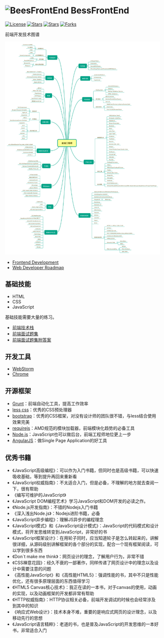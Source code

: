 # <img src="https://github.com/guoxiaoxing/BeesFrontEnd/raw/master/art/logo.png" alt="BeesFrontEnd" width="80" height="80" align="bottom"/> BessFrontEnd

[![License](https://img.shields.io/github/issues/BeesFrontEnd/BeesFrontEnd.svg)](https://jitpack.io/#BeesFrontEnd/BeesFrontEnd)
[![Stars](https://img.shields.io/github/stars/BeesFrontEnd/BeesFrontEnd.svg)](https://jitpack.io/#BeesFrontEnd/BeesFrontEnd)
[![Stars](https://img.shields.io/github/forks/BeesFrontEnd/BeesFrontEnd.svg)](https://jitpack.io/#BeesFrontEnd/BeesFrontEnd)
[![Forks](https://img.shields.io/github/issues/BeesFrontEnd/BeesFrontEnd.svg)](https://jitpack.io/#BeesFrontEnd/BeesFrontEnd)

前端开发技术图谱

<img src="https://github.com/BeesFrontEnd/BeesFrontEnd/raw/master/art/front-end-skill-map.png">

- [Frontend Development](https://github.com/dypsilon/frontend-dev-bookmarks)
- [Web Developer Roadmap](https://github.com/kamranahmedse/developer-roadmap)

## 基础技能

- HTML
- CSS
- JavaScript

基础技能需要大量的练习。

- [前端技术栈](https://github.com/JacksonTian/fks)
- [前端面试题集](https://github.com/h5bp/Front-end-Developer-Interview-Questions/tree/master/Translations/Chinese)
- [前端面试题集附答案](https://github.com/qiu-deqing/FE-interview)

## 开发工具

- [WebStorm](http://xclient.info/s/web-storm.html?t=96bd6dd93be6032ba7f6f81f8819ad7fffc3eb8d)
- [Chrome](https://www.google.com/chrome/)

## 开源框架

- [Grunt](http://gruntjs.com/)：前端自动化工具，提高工作效率
- [less css](http://lesscss.org/)：优秀的CSS预处理器 
- [bootstrap](http://getbootstrap.com/)：优秀的CSS框架，对没有设计师的团队很不错，与less结合使用效果完美
- [requirejs](http://requirejs.org/)：AMD规范的模块加载器，前端模块化趋势的必备工具
- [Node.js](http://nodejs.org/)：JavaScript也可以做后台，前端工程师地位更上一步
- [AngularJS](https://angularjs.org/)：做Single Page Application的好工具

## 优秀书籍

- 《JavaScript高级编程》：可以作为入门书籍，但同时也是高级书籍，可以快速吸收基础，等到提升再回来重新看
- 《JavaScript权威指南》：不太适合入门，但是必备，不理解的地方就去查阅一下，很有帮助
- 《编写可维护的JavaScript》
- 《JavaScript DOM编程艺术》学习JavaScript和DOM开发的必读之作。
- 《Node.js开发指南》：不错的Nodejs入门书籍
- 《深入浅出Node.js》：Nodejs进阶书籍，必备
- 《JavaScript异步编程》：理解JS异步的编程理念
- 《JavaScript模式》和《JavaScript设计模式》：JavaScript的代码模式和设计模式，将开发思维转变到JavaScript，非常好的书
- 《JavaScript框架设计》：在用轮子同时，应当知道轮子是怎么转起来的，讲解很详细，从源码级别讲解框架的各个部分的实现，配合一个现有框架阅读，可以学到很多东西
- 《Don`t make me think》：网页设计的理念，了解用户行为，非常不错
- 《CSS禅意花园》：经久不衰的一部著作，同样传递了网页设计中的理念以及设计中需要注意的问题
- 《高性能JavaScript》和《高性能HTML5》：强调性能的书，其中不只是性能优化，还有很多原理层面的东西值得学习
- 《HTML5 Canvas核心技术》：我正在读的一本书，对于canvas的使用，动画的实现，以及动画框架的开发都非常有帮助
- 《HTTP权威指南》：HTTP协议相关必备，前端开发调试的时候也会经常涉及到其中的知识
- 《响应式Web设计》：技术本身不难，重要的是响应式网页的设计理念，以及移动先行的思想
- 《JavaScript语言精粹》：老道的书，也是普及JavaScript的开发思维的一本好书，非常适合入门